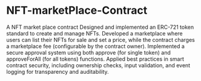 # NFT-marketPlace-Contract
A NFT market place contract
Designed and implemented an ERC-721 token standard to create and manage NFTs.
Developed a marketplace where users can list their NFTs for sale and set a price, while the contract charges a marketplace fee (configurable by the contract owner).
Implemented a secure approval system using both approve (for single token) and approveForAll (for all tokens) functions.
Applied best practices in smart contract security, including ownership checks, input validation, and event logging for transparency and auditability.
